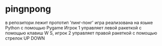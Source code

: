 # pingnpong
в репозитори лежит прототип 'пинг-понг'
игра реализована на языке Python с помощью Pygame
Игрок 1 управляет левой ракеткой с помощью клавиш W S, игрок 2 управляет правой ракеткой с помощью стрелок UP DOWN
